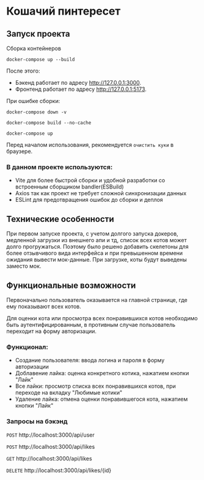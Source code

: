 # Кошачий пинтересет

## Запуск проекта


Сборка контейнеров

```docker-compose up --build```

После этого: 
- Бэкенд работает по адресу http://127.0.0.1:3000.
- Фронтенд работает по адресу http://127.0.0.1:5173.

При ошибке сборки:

```docker-compose down -v```

```docker-compose build --no-cache```

```docker-compose up```

Перед началом использования, рекомендуется `очистить куки` в браузере.

### В данном проекте используются:

- Vite для более быстрой сборки и удобной разработки со встроенным сборщиком bandler(ESBuild)
- Axios так как проект не требует сложной синхронизации данных
- ESLint для предотвращения ошибок до сборки и деплоя

## Технические особенности

При первом запуске проекта, с учетом долгого запуска докеров, медленной загрузки из внешнего апи и тд, список всех котов может долго прогружаться. Поэтому было решено добавить скелетоны для более отзывчивого вида интерфейса и при превышенном времени ожидания вывести мок-данные. При загрузке, коты будут выведены заместо мок.

## Функциональные возможности

Первоначально пользователь оказывается на главной странице, где ему показывают всех котов. 



Для оценки кота или просмотра всех понравившихся котов необходимо быть аутентифицированным, в противным случае пользователь переходит на форму авторизации.



### Функционал:

 -  Создание пользователя: ввода логина и пароля в форму авторизации
 -  Доблавение лайка: оценка конкретного котика, нажатием кнопки "Лайк"
 -  Все лайки: просмотр списка всех понравившихся котов, при переходе на вкладку "Любимые котики"
 -  Удаление лайка: отмена оценки понравившегося кота, нажатием кнопки "Лайк"

### Запросы на бэкэнд

`POST` http://localhost:3000/api/user

`POST` http://localhost:3000/api/likes

`GET` http://localhost:3000/api/likes

`DELETE` http://localhost:3000/api/likes/{id}
